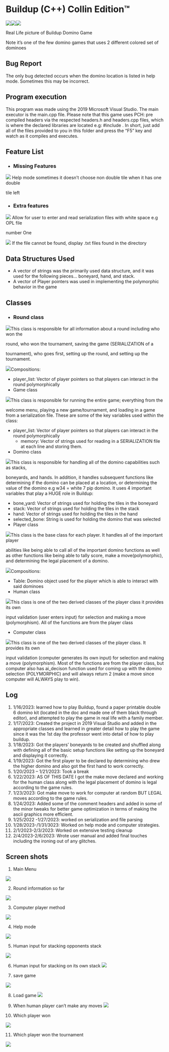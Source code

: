  # Buildup (C++) Collin Edition™ 

![](Aspose.Words.f7bbb1b0-bb67-48fa-84e7-aef9368cc1e9.001.jpeg)![](Aspose.Words.f7bbb1b0-bb67-48fa-84e7-aef9368cc1e9.002.jpeg)![](Aspose.Words.f7bbb1b0-bb67-48fa-84e7-aef9368cc1e9.003.jpeg)

Real Life picture of Buildup Domino Game 

Note it’s one of the few domino games that uses 2 different colored set of dominoes 

## Bug Report 

The only bug detected occurs when the domino location is listed in help mode. Sometimes this may be incorrect. 

## Program execution 

This program was made using the 2019 Microsoft Visual Studio. The main executor is the main.cpp file. Please note that this game uses PCH: pre compiled headers via the respected headers.h and headers.cpp files, which is where the declared libraries are located e.g: #include <iostream>. In short, just add all of the files provided to you in this folder and press the “F5” key and watch as it compiles and executes. 

## Feature List 

- ### Missing Features 

![](Aspose.Words.f7bbb1b0-bb67-48fa-84e7-aef9368cc1e9.004.png) Help mode sometimes it doesn’t choose non double tile when it has one double 

tile left 

- ### Extra features  

![](Aspose.Words.f7bbb1b0-bb67-48fa-84e7-aef9368cc1e9.004.png) Allow for user to enter and read serialization files with white space e.g OPL file 

number One

![](Aspose.Words.f7bbb1b0-bb67-48fa-84e7-aef9368cc1e9.004.png) If the file cannot be found, display .txt files found in the directory

## Data Structures Used 

- A vector of strings was the primarily used data structure, and it was used for the following pieces… boneyard, hand, and stack. 
- A vector of Player pointers was used in implementing the polymorphic behavior in the game 

## Classes 

- ### Round class  

![](Aspose.Words.f7bbb1b0-bb67-48fa-84e7-aef9368cc1e9.005.png)This class is responsible for all information about a round including who won the 

round, who won the tournament, saving the game (SERIALIZATION of a 

tournament), who goes first, setting up the round, and setting up the tournament. 

![](Aspose.Words.f7bbb1b0-bb67-48fa-84e7-aef9368cc1e9.005.png)Compositions: 

- player\_list: Vector of player pointers so that players can interact in the round polymorphically 
- Game class 

![](Aspose.Words.f7bbb1b0-bb67-48fa-84e7-aef9368cc1e9.005.png)This class is responsible for running the entire game; everything from the 

welcome menu, playing a new game/tournament, and loading in a game from a serialization file. These are some of the key variables used within the class:

- player\_list: Vector of player pointers so that players can interact in the round polymorphically 
  - memory: Vector of strings used for reading in a SERIALIZATION file at each line and storing them.
- Domino class 

![](Aspose.Words.f7bbb1b0-bb67-48fa-84e7-aef9368cc1e9.005.png)This class is responsible for handling all of the domino capabilities such as stacks, 

boneyards, and hands. In addition, it handles subsequent functions like determining if the domino can be placed at a location, or determining the value of the domino e.g w34 = white 7 pip domino. It uses 4 important variables that play a HUGE role in Buildup:

- bone\_yard: Vector of strings used for holding the tiles in the boneyard
- stack: Vector of strings used for holding the tiles in the stack
- hand: Vector of strings used for holding the tiles in the hand
- selected\_bone: String is used for holding the domino that was selected 
- Player class  

![](Aspose.Words.f7bbb1b0-bb67-48fa-84e7-aef9368cc1e9.005.png)This class is the base class for each player. It handles all of the important player 

abilities like being able to call all of the important domino functions as well as  other functions like being able to tally score, make a move(polymorphic), and  determining the legal placement of a domino.

![](Aspose.Words.f7bbb1b0-bb67-48fa-84e7-aef9368cc1e9.005.png)Compositions:

- Table: Domino object used for the player which is able to interact with said dominoes
- Human class  

![](Aspose.Words.f7bbb1b0-bb67-48fa-84e7-aef9368cc1e9.005.png)This class is one of the two derived classes of the player class it provides its own 

input validation (user enters input) for selection and making a move (polymorphism). All of the functions are from the player class 

- Computer class  

![](Aspose.Words.f7bbb1b0-bb67-48fa-84e7-aef9368cc1e9.005.png)This class is one of the two derived classes of the player class. It provides its own 

input validation (computer generates its own input) for selection and making a move (polymorphism). Most of the functions are from the player class, but computer also has ai\_decison function used for coming up with the domino selection (POLYMORPHIC) and will always return 2 (make a move since computer will ALWAYS play to win).

## Log 

1. 1/16/2023: learned how to play Buildup, found a paper printable double 6 domino kit (located in the doc and made one of them black through editor), and attempted to play the game in real life with a family member. 
1. 1/17/2023: Created the project in 2019 Visual Studio and added in the appropriate classes and learned in greater detail how to play the game since it was the 1st day the professor went into detail of how to play buildup. 
1. 1/18/2023: Got the players’ boneyards to be created and shuffled along with defining all of the basic setup functions like setting up the boneyard and displaying it correctly.  
1. 1/19/2023: Got the first player to be declared by determining who drew the higher domino and also got the first hand to work correctly. 
5. 1/20/2023 – 1/21/2023: Took a break  
5. 1/22/2023: AS OF THIS DATE I got the make move declared and working for the human class along with the legal placement of domino is legal according to the game rules. 
5. 1/23/2023: Got make move to work for computer at random BUT LEGAL moves according to the game rules. 
5. 1/24/2023: Added some of the comment headers and added in some of the minor tweaks for better game optimization in terms of making the ascii graphics more efficient. 
5. 1/25/2022 -1/27/2023: worked on serialization and file parsing 
10. 1/28/2023-/1/31/3023: Worked on help mode and computer strategies. 
10. 2/1/2023-2/3/2023: Worked on extensive testing cleanup 
10. 2/4/2023-2/6/2023: Wrote user manual and added final touches including the ironing out of any glitches. 

## Screen shots 

1. Main Menu

![](Aspose.Words.f7bbb1b0-bb67-48fa-84e7-aef9368cc1e9.006.png)

2. Round information so far

![](Aspose.Words.f7bbb1b0-bb67-48fa-84e7-aef9368cc1e9.007.jpeg)

3. Computer player method

![](Aspose.Words.f7bbb1b0-bb67-48fa-84e7-aef9368cc1e9.008.jpeg)

4. Help mode

![](Aspose.Words.f7bbb1b0-bb67-48fa-84e7-aef9368cc1e9.010.jpeg)

5. Human input for stacking opponents stack 

![](Aspose.Words.f7bbb1b0-bb67-48fa-84e7-aef9368cc1e9.011.jpeg)

6. Human input for stacking on its own stack
![](Aspose.Words.f7bbb1b0-bb67-48fa-84e7-aef9368cc1e9.013.jpeg)

7. save game 

![](Aspose.Words.f7bbb1b0-bb67-48fa-84e7-aef9368cc1e9.014.jpeg)

8. Load game 
![](Aspose.Words.f7bbb1b0-bb67-48fa-84e7-aef9368cc1e9.015.png)

9. When human player can’t make any moves 
![](Aspose.Words.f7bbb1b0-bb67-48fa-84e7-aef9368cc1e9.016.jpeg)

10. Which player won 

![](Aspose.Words.f7bbb1b0-bb67-48fa-84e7-aef9368cc1e9.017.jpeg)

11. Which player won the tournament 

![](Aspose.Words.f7bbb1b0-bb67-48fa-84e7-aef9368cc1e9.018.jpeg)

